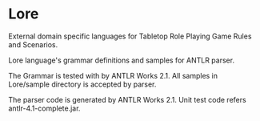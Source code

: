 Lore
====

External domain specific languages for Tabletop Role Playing Game Rules and Scenarios. 

Lore language's grammar definitions and samples for ANTLR parser.

The Grammar is tested with by ANTLR Works 2.1.
All samples in Lore/sample directory is accepted by parser.

The parser code is generated by ANTLR Works 2.1.
Unit test code refers antlr-4.1-complete.jar.
